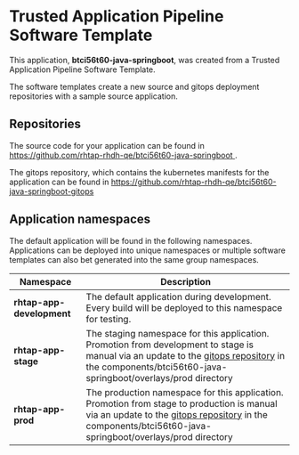 # Trusted Application Pipeline Software Template

This application, **btci56t60-java-springboot**, was created from a Trusted Application Pipeline Software Template.

The software templates create a new source and gitops deployment repositories with a sample source application. 

## Repositories

The source code for your application can be found in [https://github.com/rhtap-rhdh-qe/btci56t60-java-springboot ](https://github.com/rhtap-rhdh-qe/btci56t60-java-springboot ).
 
The gitops repository, which contains the kubernetes manifests for the application can be found in 
[https://github.com/rhtap-rhdh-qe/btci56t60-java-springboot-gitops ](https://github.com/rhtap-rhdh-qe/btci56t60-java-springboot-gitops ) 

## Application namespaces 

The default application will be found in the following namespaces. Applications can be deployed into unique namespaces or multiple software templates can also bet generated into the same group namespaces.  

|  Namespace   |  Description   |  
| -------- | -------- |   
| **rhtap-app-development** | The default application during development. Every build will be deployed to this namespace for testing. | 
| **rhtap-app-stage** | The staging namespace for this application. Promotion from development to stage is manual via an update to the [gitops repository](https://github.com/rhtap-rhdh-qe/btci56t60-java-springboot-gitops ) in the components/btci56t60-java-springboot/overlays/prod directory |  
| **rhtap-app-prod** | The production namespace for this application. Promotion from stage to production is manual via an update to the [gitops repository](https://github.com/rhtap-rhdh-qe/btci56t60-java-springboot-gitops ) in the components/btci56t60-java-springboot/overlays/prod directory | 